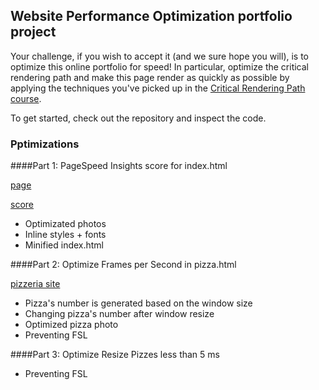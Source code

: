## Website Performance Optimization portfolio project

Your challenge, if you wish to accept it (and we sure hope you will), is to optimize this online portfolio for speed! In particular, optimize the critical rendering path and make this page render as quickly as possible by applying the techniques you've picked up in the [Critical Rendering Path course](https://www.udacity.com/course/ud884).

To get started, check out the repository and inspect the code.

### Pptimizations

####Part 1: PageSpeed Insights score for index.html

[page](https://gel00.github.io/frontend-nanodegree-mobile-portfolio/)

[score](https://developers.google.com/speed/pagespeed/insights/?url=https%3A%2F%2Fgel00.github.io%2Ffrontend-nanodegree-mobile-portfolio%2F)
* Optimizated photos
* Inline styles + fonts
* Minified index.html

####Part 2: Optimize Frames per Second in pizza.html

[pizzeria site](https://gel00.github.io/frontend-nanodegree-mobile-portfolio/views/pizza.html)
* Pizza's number is generated based on the window size
* Changing pizza's number after window resize
* Optimized pizza photo
* Preventing FSL

####Part 3: Optimize Resize Pizzes less than 5 ms

* Preventing FSL

